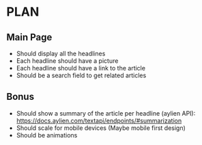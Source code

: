 # PLAN

## Main Page
- Should display all the headlines
- Each headline should have a picture
- Each headline should have a link to the article
- Should be a search field to get related articles

## Bonus
- Should show a summary of the article per headline
(aylien API): https://docs.aylien.com/textapi/endpoints/#summarization
- Should scale for mobile devices (Maybe mobile first design)
- Should be animations


